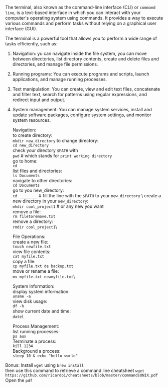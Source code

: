 The terminal, also known as the command-line interface (CLI) or `command line`, is a text-based interface in which you can interact with your computer's operating system using commands. It provides a way to execute various commands and perform tasks without relying on a graphical user interface (GUI).

The terminal is a powerful tool that allows you to perform a wide range of tasks efficiently, such as:

1. Navigation: yu can navigate inside the file system, you can move between directories, list directory contents, create and delete files and directories, and manage file permissions.

2. Running programs: You can execute programs and scripts, launch applications, and manage running processes.

3. Text manipulation: You can create, view and edit text files, concatenate and filter text, search for patterns using regular expressions, and redirect input and output.

4. System management: You can manage system services, install and update software packages, configure system settings, and monitor system resources.


    Navigation:\
    	to create directory: \
	  `mkdir new_directory`
        to change directory: \
          `cd new_directory`\
	check your directory `$PATH` with \
	  `pwd` # which stands for `print working directory`\
	go to home: \
	   `cd` \
        list files and directories: \
          `ls Documents`\
        navigate to other directories: \
	  `cd Documents`\
        go to you new_directory: \
	  `cd ________` # fill the line with the `$PATH` to your `new_directory` \ 
        create a new directory in your `new_directory`: \
 	  `mkdir cool_project1` # or any new you want\
        remove a file: \
 	  `rm filetoremove.txt`\
        remove a directory: \
	  `rmdir cool_project1`\

    File Operations:\
        create a new file: \
	  `touch newfile.txt`\
        view file contents: \
          `cat myfile.txt`\
        copy a file: \
	  `cp myfile.txt de backup.txt`\
        move or rename a file: \
	  `mv myfile.txt newmyfile.txt`\

    System Information:\
        display system information: \
	  `uname -a`\
        view disk usage: \
	  `df -h`\
        show current date and time: \
	  `date`\

    Process Management:\
        list running processes: \
	  `ps aux`\
        Terminate a process: \
	  `kill 1234`\
        Background a process: \
	  `sleep 10 & echo "hello world"`

Bonus: 
    Install `wget` using `brew install` \
    then use this command to retrieve a command line cheatsheet
    `wget https://github.com/ricardoi/cheatsheets/blob/master/commandsUNIX.pdf`
    Open the `pdf`
